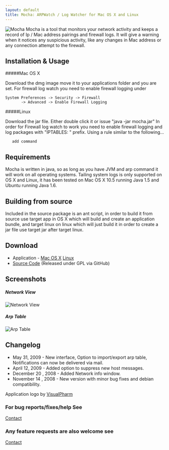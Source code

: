```yaml
---
layout: default
title: Mocha: ARPWatch / Log Watcher for Mac OS X and Linux
---
```


![Mocha](images/mocha/mocha256.png "Mocha") Mocha is a tool that monitors
your network activity and keeps a record of Ip / Mac address
pairings and firewall logs. It will give a warning when it notices any
suspicious activity, like any changes in Mac address or any connection
attempt to the firewall.


## Installation & Usage

#####Mac OS X

 Download the dmg image move it to your applications folder and you are
 set. For firewall log watch you need to enable firewall logging under


    System Preferences -> Security -> Firewall 
           -> Advanced -> Enable Firewall Logging

#####Linux

 Download the jar file. Either double click it or issue "java -jar mocha.jar"
 In order for Firewall log watch to work you need to enable firewall
 logging and log packages with "IPTABLES: " prefix. Using a rule similar
 to the following...


       add command

## Requirements

Mocha is written in java, so as long as you have JVM and arp command it
will work on all operating systems. Tailing system logs is only
supported on OS X and Linux, it has been tested on Mac OS X 10.5
running Java 1.5 and Ubuntu running Java 1.6.


## Building from source


Included in the source package is an ant script, in order to build it
from source use target app in OS X which will build and create an
application bundle, and target linux on linux which will just build it
in order to create a jar file use target jar after target linux.


## Download
 - Application - 
[Mac OS X](http://cloud.github.com/downloads/nakkaya/mocha/Mocha-1.1.0.dmg)
[Linux](http://cloud.github.com/downloads/nakkaya/mocha/Mocha-1.1.0.jar)
 - [Source Code](http://github.com/nakkaya/mocha/tree/master) 
(Released under GPL via GitHub)

## Screenshots
##### Network View 
![Network View](images/mocha/gui1.png "Network View")
##### Arp Table 
![Arp Table](images/mocha/gui2.png "Arp Table")

## Changelog
 - May 31, 2009  - New interface, Option to import/export arp table,
   Notifications can now be delivered via mail.
 - April 12, 2009 - Added option to suppress new host messages.
 - December 20 , 2008 - Added Network info window.
 - November 14 , 2008 - New version with minor bug fixes and debian
   compatibility.

Application logo by [VisualPharm](http://www.visualpharm.com)

### For bug reports/fixes/help See

[Contact](/contact.markdown)

### Any feature requests are also welcome see 

[Contact](/contact.markdown)
